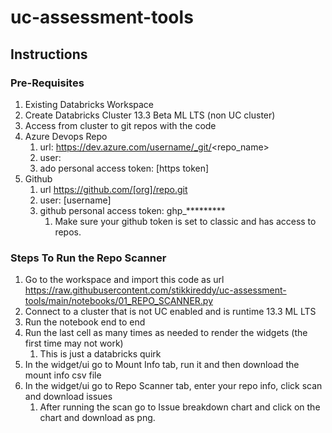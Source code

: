 # uc-assessment-tools

## Instructions

### Pre-Requisites

1. Existing Databricks Workspace
2. Create Databricks Cluster 13.3 Beta ML LTS (non UC cluster)
3. Access from cluster to git repos with the code
4. Azure Devops Repo
   1. url: https://dev.azure.com/username/_git/<repo_name>
   2. user: <username>
   3. ado personal access token: [https token]
5. Github
   1. url https://github.com/[org]/repo.git
   2. user: [username]
   3. github personal access token: ghp_*********
      1. Make sure your github token is set to classic and has access to repos.

### Steps To Run the Repo Scanner

1. Go to the workspace and import this code as url
https://raw.githubusercontent.com/stikkireddy/uc-assessment-tools/main/notebooks/01_REPO_SCANNER.py
2. Connect to a cluster that is not UC enabled and is runtime 13.3 ML LTS
3. Run the notebook end to end
4. Run the last cell as many times as needed to render the widgets (the first time may not work)
    1. This is just a databricks quirk
5. In the widget/ui go to Mount Info tab, run it and then download the mount info csv file
6. In the widget/ui go to Repo Scanner tab, enter your repo info, click scan and download issues
   1. After running the scan go to Issue breakdown chart and click on the chart and download as png.
